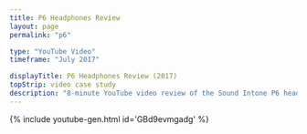 ```yaml
---
title: P6 Headphones Review
layout: page
permalink: "p6"

type: "YouTube Video"
timeframe: "July 2017"

displayTitle: P6 Headphones Review (2017)
topStrip: video case study
description: "8-minute YouTube video review of the Sound Intone P6 headphones."
---
```


{% include youtube-gen.html id='GBd9evmgadg' %}
